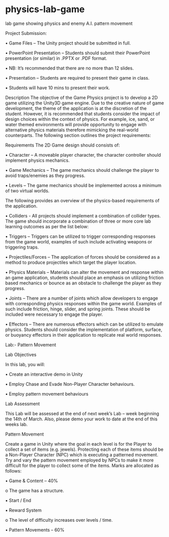 # physics-lab-game
lab game showing physics and enemy A.I. pattern movement

Project Submission:

• Game Files – The Unity project should be submitted in full.

• PowerPoint Presentation – Students should submit their PowerPoint 
presentation (or similar) in .PPTX or .PDF format. 

▪ NB: It’s recommended that there are no more than 12 slides. 

• Presentation – Students are required to present their game in class. 

▪ Students will have 10 mins to present their work.

Description
The objective of the Game Physics project is to develop a 2D game utilizing the 
Unity3D game engine. 
Due to the creative nature of game development, the theme of 
the application is at the discretion of the student. 
However, it is recommended that 
students consider the impact of design choices within the context of physics. 
For example, ice, sand, or water themed environments will provide opportunity to engage 
with alternative physics materials therefore mimicking the real-world counterparts. 
The following section outlines the project requirements:

 Requirements
The 2D Game design should consists of:

• Character – A moveable player character, the character controller should 
implement physics mechanics. 

• Game Mechanics – The game mechanics should challenge the player to avoid 
traps/enemies as they progress.

• Levels – The game mechanics should be implemented across a minimum of two 
virtual worlds. 

The following provides an overview of the physics-based requirements of the 
application.

• Colliders - All projects should implement a combination of collider types.
The game should incorporate a combination of three or more core lab learning 
outcomes as per the list below:

• Triggers – Triggers can be utilized to trigger corresponding responses from the 
game world, examples of such include activating weapons or triggering traps. 

• Projectiles/Forces – The application of forces should be considered as a 
method to produce projectiles which target the player location. 

• Physics Materials – Materials can alter the movement and response within an 
game application, students should place an emphasis on utilizing friction based 
mechanics or bounce as an obstacle to challenge the player as they progress. 

• Joints – There are a number of joints which allow developers to engage with 
corresponding physics responses within the game world. Examples of such 
include friction, hinge, slider, and spring joints. These should be included were 
necessary to engage the player. 

• Effectors – There are numerous effectors which can be utilized to emulate 
physics. Students should consider the implementation of platform, surface, or 
buoyancy effectors in their application to replicate real world responses.


Lab:- Pattern Movement

Lab Objectives

In this lab, you will:

• Create an interactive demo in Unity

• Employ Chase and Evade Non-Player Character behaviours.

• Employ pattern movement behaviours

Lab Assessment

This Lab will be assessed at the end of next week’s Lab – week beginning the 
14th of March. Also, please demo your work to date at the end of this weeks 
lab.

Pattern Movement

Create a game in Unity where the goal in each level is for the Player to collect a 
set of items (e.g. jewels). Protecting each of these items should be a Non-Player 
Character (NPC) which is executing a patterned movement. Try and vary the 
pattern movement employed by NPCs to make it more difficult for the player to 
collect some of the items. Marks are allocated as follows:

• Game & Content – 40%

o The game has a structure.

▪ Start / End

▪ Reward System

o The level of difficulty increases over levels / time.

• Pattern Movements – 60%


